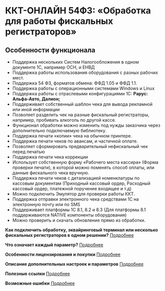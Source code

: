 # ККТ-ОНЛАЙН 54ФЗ: «Обработка для работы фискальных регистраторов» #

## Особенности функционала ##

- Поддержка нескольких Систем Налогообложения в одном документе 1С, например ОСН, и ЕНВД
- Поддержка работы использования оборудования с разных рабочих мест.
- Поддержка 54 ФЗ, форматов обмена: ФФД 1.05 и ФФД 1.1.
- Поддержка работы с операционными системами Windows и Linux
- Поддержка работы с отраслевыми конфигурациями 1С: **Рарус: Альфа-Авто, Далион;**
- Поддерживает собственный шаблон чека для вывода рекламной или иной информации
- Позволяет разделить чек на разные фискальный регистраторы, например,
    пробивать алкоголь по другой кассе.
- Функционал обработки можно изменить под нужды заказчика через дополнительно
    подключаемую библиотеку.
- Поддержка печати «копии» чека на обычном принтере.
- Поддержка печати чеков по авансам, и частичной оплате.
- Позволяет сформировать предварительный нефискальный чек перед печатью
- Поддержка печати чека коррекции
- Использует собственную форму «Рабочего места кассира» (Форма проверки
    печати), в которой можно поменять способ оплаты, или данные фискального чека вручную.
- Поддержка печати чеков с детализацией номенклатуры по кассовым документам
    (Приходный кассовый ордер, Расходный кассовый ордер, платежной поручение
    входящее и т.д)
- Можно подключить Эмулятор для проверки работы ККТ.
- Поддержка отправки электронного чека средствами 1С на электронную почту или
    по SMS
- Поддерживает платформы 1С 8.1, 8.2 и 8.3 (Для платформы 8.1 поддерживаются
    NATIVE компоненты оборудования)
- Можно проверить и скачать обновление прямо из обработки.

**Как подключить обработку, эквайринговый терминал или несколько фискальных регистраторов в одном решении?** [Подробнее](Подключение.md)

**Что означает каждый параметр?** [Подробнее](Описание%20параметров.md)

**Особенности лицензирования и покупки** [Подробнее](Лицензирование.md)

**Описание дополнительных настроек и параметров** [Подробнее](Инструкция.md)

**Полезные ссылки** [Подробнее](Полезные%20ссылки.md)

**Возможные ошибки** [Подробнее](Возможные%20ошибки.md)